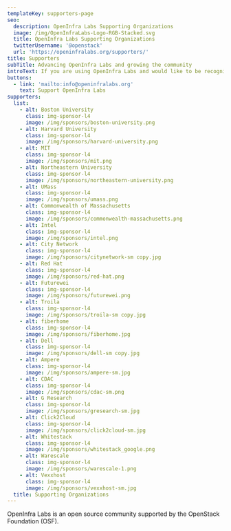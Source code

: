 ```yaml
---
templateKey: supporters-page
seo:
  description: OpenInfra Labs Supporting Organizations
  image: /img/OpenInfraLabs-Logo-RGB-Stacked.svg
  title: OpenInfra Labs Supporting Organizations
  twitterUsername: '@openstack'
  url: 'https://openinfralabs.org/supporters/'
title: Supporters
subTitle: Advancing OpenInfra Labs and growing the community
introText: If you are using OpenInfra Labs and would like to be recognized as a OpenInfra Labs supporter, please connect with us.
buttons:
  - link: 'mailto:info@openinfralabs.org'
    text: Support OpenInfra Labs
supporters:
  list:
    - alt: Boston University
      class: img-sponsor-l4
      image: /img/sponsors/boston-university.png
    - alt: Harvard University
      class: img-sponsor-l4
      image: /img/sponsors/harvard-university.png
    - alt: MIT
      class: img-sponsor-l4
      image: /img/sponsors/mit.png
    - alt: Northeastern University
      class: img-sponsor-l4
      image: /img/sponsors/northeastern-university.png
    - alt: UMass
      class: img-sponsor-l4
      image: /img/sponsors/umass.png
    - alt: Commonwealth of Massachusetts
      class: img-sponsor-l4
      image: /img/sponsors/commonwealth-massachusetts.png
    - alt: Intel
      class: img-sponsor-l4
      image: /img/sponsors/intel.png
    - alt: City Network
      class: img-sponsor-l4
      image: /img/sponsors/citynetwork-sm copy.jpg
    - alt: Red Hat
      class: img-sponsor-l4
      image: /img/sponsors/red-hat.png
    - alt: Futurewei
      class: img-sponsor-l4
      image: /img/sponsors/futurewei.png
    - alt: Troila
      class: img-sponsor-l4
      image: /img/sponsors/troila-sm copy.jpg
    - alt: fiberhome
      class: img-sponsor-l4
      image: /img/sponsors/fiberhome.jpg
    - alt: Dell
      class: img-sponsor-l4
      image: /img/sponsors/dell-sm copy.jpg
    - alt: Ampere
      class: img-sponsor-l4
      image: /img/sponsors/ampere-sm.jpg
    - alt: CDAC
      class: img-sponsor-l4
      image: /img/sponsors/cdac-sm.png
    - alt: G Research
      class: img-sponsor-l4
      image: /img/sponsors/gresearch-sm.jpg
    - alt: Click2Cloud
      class: img-sponsor-l4
      image: /img/sponsors/click2cloud-sm.jpg
    - alt: Whitestack
      class: img-sponsor-l4
      image: /img/sponsors/whitestack_google.png
    - alt: Warescale
      class: img-sponsor-l4
      image: /img/sponsors/warescale-1.png
    - alt: Vexxhost
      class: img-sponsor-l4
      image: /img/sponsors/vexxhost-sm.jpg
  title: Supporting Organizations
---
```


OpenInfra Labs is an open source community supported by the OpenStack Foundation (OSF).


